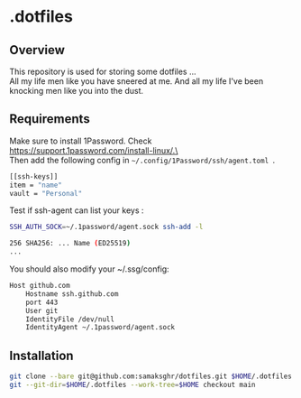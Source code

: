 # .dotfiles
## Overview
This repository is used for storing some dotfiles ... \
All my life men like you have sneered at me. And all my life I've been knocking men like you into the dust.
## Requirements
Make sure to install 1Password. Check https://support.1password.com/install-linux/.\
\
Then add the following config in ``~/.config/1Password/ssh/agent.toml ``.
```bash
[[ssh-keys]]
item = "name"
vault = "Personal"
```
Test if ssh-agent can list your keys :
```bash
SSH_AUTH_SOCK=~/.1password/agent.sock ssh-add -l
```
```bash
256 SHA256: ... Name (ED25519)
...
```
You should also modify your ~/.ssg/config:
```bash
Host github.com
	Hostname ssh.github.com
	port 443
	User git
	IdentityFile /dev/null
	IdentityAgent ~/.1password/agent.sock
```
## Installation
```bash
git clone --bare git@github.com:samaksghr/dotfiles.git $HOME/.dotfiles
git --git-dir=$HOME/.dotfiles --work-tree=$HOME checkout main
```
